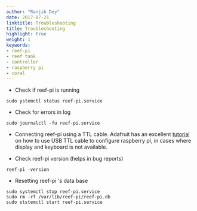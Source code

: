 ```yaml
---
author: "Ranjib Dey"
date: 2017-07-21
linktitle: Troubleshooting
title: Troubleshooting
highlight: true
weight: 1
keywords:
- reef-pi
- reef tank
- controller
- raspberry pi
- coral
---
```


- Check if reef-pi is running

```
sudo ystemctl status reef-pi.service
```

- Check for errors in log

```
sudo journalctl -fu reef-pi.service
```

- Connecting reef-pi using a TTL cable. Adafruit has an excellent [tutorial](https://learn.adafruit.com/adafruits-raspberry-pi-lesson-5-using-a-console-cable?view=all) on how to use USB TTL cable to configure raspberry pi, in cases where display and keyboard is not available.


- Check reef-pi version (helps in bug reports)

```
reef-pi -version
```

- Resetting reef-pi 's data base

```
sudo systemctl stop reef-pi.service
sudo rm -rf /var/lib/reef-pi/reef-pi.db
sudo ststemctl start reef-pi.service
```


